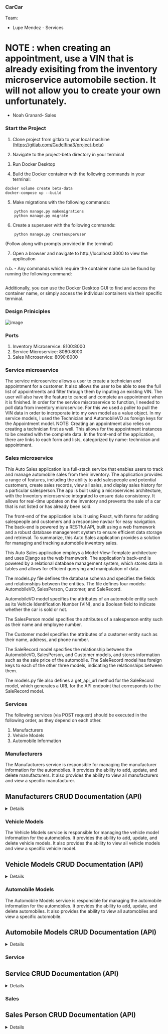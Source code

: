 ### CarCar

Team:

* Lupe Mendez - Services
# NOTE : when creating an appointment, use a VIN that is already exisiting from the inventory microservice automobile section. It will not allow you to create your own unfortunately.


* Noah Granard- Sales

### Start the Project
1. Clone project from gitlab to your local machine (https://gitlab.com/Gudelfina3/project-beta)

2. Navigate to the project-beta directory in your terminal

3. Run Docker Desktop

4. Build the Docker container with the following commands in your terminal:
```
docker volume create beta-data
docker-compose up --build
```
5. Make migrations with the following commands:
```docker exec -it «api-container-name» bash
    python manage.py makemigrations
    python manage.py migrate
```
6. Create a superuser with the following commands:
```docker exec -it «api-container-name» bash
    python manage.py createsuperuser
```
(Follow along with prompts provided in the terminal)

7. Open a browser and navigate to http://localhost:3000 to view the application

n.b. - Any commands which require the container name can be found by running the following command:
```docker ps
```
Additionally, you can use the Docker Desktop GUI to find and access the container name, or simply access the individual containers via their specific terminal.

### Design Priniciples
![image](https://i.imgur.com/q94m4wp.jpg)


### Ports

1. Inventory Microservice: 8100:8000
2. Service Microservice: 8080:8000
3. Sales Microservice: 8090:8000

### Service microservice

The service microservice allows a user to create a technician and appointment for a customer. It also allows the user to be able to see the full list of appointments and filter through them by inputing an existing VIN. The user will also have the feature to cancel and complete an appointment when it is finished. In order for the service miscroservice to function, I needed to poll data from inventory microservice. For this we used a poller to pull the VIN data in order to incroporate into my own model as a value object. In my service models, I used the Technician and AutomobileVO as foreign keys for the Appointment model. NOTE: Creating an appointment also relies on creating a technician first as well. This allows for the appointment instances to be created with the complete data. In the front-end of the application, there are links to each form and lists, categorized by name: technician and appointment.
### Sales microservice

This Auto Sales application is a full-stack service that enables users to track and manage automobile sales from their inventory. The application provides a range of features, including the ability to add salespeople and potential customers, create sales records, view all sales, and display sales history for a particular salesperson.The app is built using a microservices architecture, with the Inventory microservice integrated to ensure data consistency. It allows for real-time updates on the inventory and prevents the sale of a car that is not listed or has already been sold.

The front-end of the application is built using React, with forms for adding salespeople and customers and a responsive navbar for easy navigation. The back-end is powered by a RESTful API, built using a web framework and a robust database management system to ensure efficient data storage and retrieval. To summarize, this Auto Sales application provides a solution for managing and tracking automobile inventory sales.

This Auto Sales application employs a Model-View-Template architecture and uses Django as the web framework. The application's back-end is powered by a relational database management system, which stores data in tables and allows for efficient querying and manipulation of data.

The models.py file defines the database schema and specifies the fields and relationships between the entities. The file defines four models: AutomobileVO, SalesPerson, Customer, and SaleRecord.

AutomobileVO model specifies the attributes of an automobile entity such as its Vehicle Identification Number (VIN), and a Boolean field to indicate whether the car is sold or not.

The SalesPerson model specifies the attributes of a salesperson entity such as their name and employee number.

The Customer model specifies the attributes of a customer entity such as their name, address, and phone number.

The SaleRecord model specifies the relationship between the AutomobileVO, SalesPerson, and Customer models, and stores information such as the sale price of the automobile. The SaleRecord model has foreign keys to each of the other three models, indicating the relationships between them.

The models.py file also defines a get_api_url method for the SaleRecord model, which generates a URL for the API endpoint that corresponds to the SaleRecord model.

### Services

The following services (via POST request) should be executed in the following order, as they depend on each other.
1. Manufacturers
2. Vehicle Models
3. Automobile Information

### Manufacturers
The Manufacturers service is responsible for managing the manufacturer information for the automobiles. It provides the ability to add, update, and delete manufacturers. It also provides the ability to view all manufacturers and view a specific manufacturer.

## Manufacturers CRUD Documentation (API)
<details>
# Create a manufacturer
POST request to http://localhost:8100/api/manufacturers/ with the following JSON body:
```
{
    "name": "Toyota",
}
```
Returns
```
{
    "href": "/api/manufacturers/1",
    "id": 1,
    "name": "Toyota",
}
```

# List all manufacturers
GET request to http://localhost:8100/api/manufacturers/ - no body required.

Returns
```
{
	"href": "/api/manufacturers/1/",
	"id": 1,
	"name": "Toyota"
}
```
# Get a specific manufacturer
GET request to http://localhost:8100/api/manufacturers/1/ - no body required. The number at the end of the URL is the ID of the manufacturer you want to retrieve.

Returns
```
{
    "href": "/api/manufacturers/1/",
    "id": 1,
    "name": "Toyota"
}
```
# Update a manufacturer
PUT request to http://localhost:8100/api/manufacturers/1/ with the following JSON body. The number at the end of the URL is the ID of the manufacturer you want to update:

```
{
    "name": "Ford"
}
```

Returns
```
{
    "href": "/api/manufacturers/1/",
    "id": 1,
    "name": "Ford"
}
```

# Delete a manufacturer
DELETE request to http://localhost:8100/api/manufacturers/1/ - no body required. The number at the end of the URL is the ID of the manufacturer you want to delete.

Returns
```
{
	"id": null,
	"name": "Ford"
}
```
</details>

### Vehicle Models
The Vehicle Models service is responsible for managing the vehicle model information for the automobiles. It provides the ability to add, update, and delete vehicle models. It also provides the ability to view all vehicle models and view a specific vehicle model.

## Vehicle Models CRUD Documentation (API)
<details>
# Create a vehicle model
POST request to http://localhost:8100/api/models/ with the following JSON body:

```
{
    "name": "CHRYSLER 300C SRT-8",
    "picture_url": "https://cdn.drivingline.com/media/2323560/300-srt-10.jpg?quality=70&mode=pad&copymetadata=true&w=1130"
    "manufacturer_id": 1
}
```

Returns
```{
	"href": "/api/models/1/",
	"id": 1,
	"name": "CHRYSLER 300C SRT-8",
	"picture_url": "https://cdn.drivingline.com/media/2323560/300-srt-10.jpg?quality=70&mode=pad&copymetadata=true&w=1130",
	"manufacturer": {
		"href": "/api/manufacturers/1/",
		"id": 1,
		"name": "Chrysler"
	}
}
```

# List all vehicle models
GET request to http://localhost:8100/api/models/ - no body required.

Returns
```
{
	"models": [
		{
			"href": "/api/models/1/",
			"id": 1,
			"name": "CHRYSLER 300C SRT-8",
			"picture_url": "https://cdn.drivingline.com/media/2323560/300-srt-10.jpg?quality=70&mode=pad&copymetadata=true&w=1130",
			"manufacturer": {
				"href": "/api/manufacturers/1/",
				"id": 1,
				"name": "Chrysler"
			}
		}
	]
}
```

# Get a specific vehicle model
GET request to http://localhost:8100/api/models/1/ - no body required. The number at the end of the URL is the ID of the vehicle model you want to retrieve.

Returns
```
{
	"href": "/api/models/1/",
	"id": 1,
	"name": "CHRYSLER 300C SRT-8",
	"picture_url": "https://cdn.drivingline.com/media/2323560/300-srt-10.jpg?quality=70&mode=pad&copymetadata=true&w=1130",
	"manufacturer": {
		"href": "/api/manufacturers/3/",
		"id": 3,
		"name": "Chrysler"
	}
}
```

# Update a vehicle model
PUT request to http://localhost:8100/api/models/1/ with the following JSON body. The number at the end of the URL is the ID of the vehicle model you want to update:

```
{
    "name": "CHRYSLER 500C SRT-10",
    "picture_url": "https://cdn.drivingline.com/media/2323560/300-srt-10.jpg?quality=70&mode=pad&copymetadata=true&w=1130"
    "manufacturer_id": 1
}
```

Returns
```
{
    "href": "/api/models/1/",
    "id": 1,
    "name": "CHRYSLER 500C SRT-10",
    "picture_url": "https://cdn.drivingline.com/media/2323560/300-srt-10.jpg?quality=70&mode=pad&copymetadata=true&w=1130",
    "manufacturer": {
        "href": "/api/manufacturers/1/",
        "id": 1,
        "name": "Chrysler"
    }
}
```

# Delete a vehicle model
DELETE request to http://localhost:8100/api/models/1/ - no body required. The number at the end of the URL is the ID of the vehicle model you want to delete.

Returns
```
{
	"id": null,
	"name": "CHRYSLER 500C SRT-10",
	"picture_url": "https://cdn.drivingline.com/media/2323560/300-srt-10.jpg?quality=70&mode=pad&copymetadata=true&w=1130",
	"manufacturer": {
		"href": "/api/manufacturers/1/",
		"id": 1,
		"name": "Chrysler"
	}
}
```
</details>

### Automobile Models
The Automobile Models service is responsible for managing the automobile information for the automobiles. It provides the ability to add, update, and delete automobiles. It also provides the ability to view all automobiles and view a specific automobile.

## Automobile Models CRUD Documentation (API)
<details>
# Create an Automobile model
POST request to http://localhost:8100/api/automobiles/ with the following JSON body:

```
{
  "color": "yellow",
  "year": 2083,
  "vin": "3C3CC5FB2AN120888",
  "model_id": 1
}
```

Returns
```
{
    "href": "/api/automobiles/3C3CC5FB2AN120888/",
    "id": 1,
    "color": "Yellow",
    "year": 2083,
    "vin": "3C3CC5FB2AN120888",
    "model": {
        "href": "/api/models/1/",
        "id": 1,
        "name": "CHRYSLER 500C SRT-10",
        "picture_url": "https://cdn.drivingline.com/media/2323560/300-srt-10.jpg?quality=70&mode=pad&copymetadata=true&w=1130",
        "manufacturer": {
            "href": "/api/manufacturers/1/",
            "id": 1,
            "name": "Chrysler"
        }
    }
}
```

# Get list of Automobiles
GET request to http://localhost:8100/api/automobiles/ - no body required:


Returns
```
{
	"autos": [
		{
			"href": "/api/automobiles/3C3CC5FB2AN120888/",
			"id": 1,
			"color": "Yellow",
			"year": 2083,
			"vin": "3C3CC5FB2AN120888",
			"model": {
				"href": "/api/models/1/",
				"id": 1,
				"name": "CHRYSLER 500C SRT-10",
				"picture_url": "https://cdn.drivingline.com/media/2323560/300-srt-10.jpg?quality=70&mode=pad&copymetadata=true&w=1130",
				"manufacturer": {
					"href": "/api/manufacturers/1/",
					"id": 1,
					"name": "Chrysler"
				}
			}
		},
    ]
}
```

# Get specific Automobile model
GET request to http://localhost:8100/api/automobiles/3C3CC5FB2AN120888/ - no body required. The string at the end of the URL is the VIN of the automobile you would like to get the details about.

Returns
```
{
	"href": "/api/automobiles/3C3CC5FB2AN120888/",
	"id": 1,
	"color": "Yellow",
	"year": 2083,
	"vin": "3C3CC5FB2AN120888",
	"model": {
		"href": "/api/models/1/",
		"id": 1,
		"name": "CHRYSLER 500C SRT-10",
		"picture_url": "https://upload.wikimedia.org/wikipedia/commons/thumb/7/71/Chrysler_Sebring_front_20090302.jpg/320px-Chrysler_Sebring_front_20090302.jpg",
		"manufacturer": {
			"href": "/api/manufacturers/1/",
			"id": 1,
			"name": "Chrysler"
		}
	}
}
```

# Update Automobile model
PUT request to http://localhost:8100/api/automobiles/3C3CC5FB2AN120888/ with the following JSON body. The string at the end of the URL is the automobile's VIN:

```
{
  "color": "Red",
  "year": 2013
}
```

Returns
```
{
	"href": "/api/automobiles/3C3CC5FB2AN120888/",
	"id": 1,
	"color": "Red",
	"year": 2013,
	"vin": "3C3CC5FB2AN120888",
	"model": {
		"href": "/api/models/1/",
		"id": 1,
		"name": "CHRYSLER 500C SRT-10",
		"picture_url": https://cdn.drivingline.com/media/2323560/300-srt-10.jpg?quality=70&mode=pad&copymetadata=true&w=1130",
		"manufacturer": {
			"href": "/api/manufacturers/1/",
			"id": 1,
			"name": "Chrysler"
		}
	}
}
```

# Delete a specific Automobile model
DELETE request to http://localhost:8100/api/automobiles/3C3CC5FB2AN120888/ - no body required. The string at the end is the automobile's VIN you would like to delete.

Returns
```
{
	"href": "/api/automobiles/3C3CC5FB2AN120888/",
	"id": null,
	"color": "Red",
	"year": 2013,
	"vin": "3C3CC5FB2AN120888",
	"model": {
		"href": "/api/models/1/",
		"id": 1,
		"name": "CHRYSLER 500C SRT-10",
		"picture_url": "https://cdn.drivingline.com/media/2323560/300-srt-10.jpg?quality=70&mode=pad&copymetadata=true&w=1130",
		"manufacturer": {
			"href": "/api/manufacturers/1/",
			"id": 1,
			"name": "Chrysler"
		}
	}
}
```
</details>

### Service

## Service CRUD Documentation (API)
<details>

# Create a Technician
POST request from http://localhost:8080/api/technicians/ with the following JSON body:

```
{
	"employee_name": "Bill",
	"employee_id": "1"
}
```

Returns
```
{
	"href": "/api/technicians/1/",
	"employee_name": "Bill",
	"employee_id": "1"
}
```

# Get Technician list
GET request to http://localhost:8080/api/technicians/ - no JSON body required:

Returns
```
{
    "technicians": [
        {
            "href": "/api/technicians/1/",
            "employee_name": "Bill",
            "employee_id": 1
        },
    ]
}
```

# Get specific Technician
GET request to http://localhost:8080/api/technicians/1/ - the number at the end is the ID of technician. No JSON body required:

Returns
```
{
	"href": "/api/technicians/1/",
	"employee_name": "Bill",
	"employee_id": 1
}
```

# Delete specific Technician
DELETE request to http://localhost:8080/api/technicians/1/ - the number at the end is the ID of technician. No JSON body required:

Returns
```
* first send

{
	"deleted": true
}

 * second send

{
	"deleted": false
}
```
## Appointment CRUD Documentation (API)
# Create Appointment
POST request to http://localhost:8080/api/appointments/ with the JSON body:

```
{
	"owner_name" : "Sam",
	"vin": "3C3CC5FB2AN120888",
	"date": "2023-08-03",
	"time": "13:00",
	"reason": "squeaky tire",
	"technician": 1
}
```

Returns
```
{
	"href": "/api/appointments/1/",
	"owner_name": "Sam",
	"date": "2023-03-08",
	"time": "22:05:59.263104",
	"reason": "squeaky tire",
	"vin": {
		"vin": "3C3CC5FB2AN120888",
		"import_href": "/api/automobiles/3C3CC5FB2AN120888/"
	},
	"technician": {
		"href": "/api/technicians/1/",
		"employee_name": "Bill",
		"employee_id": 1
	}
}
```

# List Appointments
GET request to http://localhost:8080/api/appointments/ - no JSON body required:

Returns
```
{
"appointments": [
    {
    "owner_name": "Sam",
    "date": "2023-03-08",
    "time": "22:05:59.263104",
    "reason": "squeaky tire",
    "id": 4,
    "completed": false,
    "vin": {
        "vin": "3C3CC5FB2AN120888",
        "import_href": "/api/automobiles/3C3CC5FB2AN120888/"
    },
    "technician": {
        "href": "/api/technicians/1/",
        "employee_name": "Bill",
        "employee_id": 1
    }
    }
    ]
}
```
# Get specific Appointment
GET request from http://localhost:8080/api/appointments/1/ - the number at the end is the ID of the appointment. No JSON body required.

Returns
```
{
	"owner_name": "Sam",
    "date": "2023-03-08",
    "time": "22:05:59.263104",
    "reason": "squeaky tire",
    "id": 4,
    "completed": false,
    "vin": {
        "vin": "3C3CC5FB2AN120888",
        "import_href": "/api/automobiles/3C3CC5FB2AN120888/"
    },
    "technician": {
        "href": "/api/technicians/1/",
        "employee_name": "Bill",
        "employee_id": 1
    }
}
```

# Update specific Appointment
PUT request to http://localhost:8080/api/appointments/1/ - the number at the end is the ID of the appointment. The following JSON body is:

```
{
	"completed": true
}
```

Returns
```
{
	"owner_name": "Sam",
    "date": "2023-03-08",
    "time": "22:05:59.263104",
    "reason": "squeaky tire",
    "id": 4,
    "completed": true,
    "vin": {
        "vin": "3C3CC5FB2AN120888",
        "import_href": "/api/automobiles/3C3CC5FB2AN120888/"
    },
    "technician": {
        "href": "/api/technicians/1/",
        "employee_name": "Bill",
        "employee_id": 1
    }
}
```

# Delete a specific Appointment
DELETE request to http://localhost:8080/api/appointments/1/ - the number at the is the ID of the appointment. No JSON body required.

Returns
```
* first send

{
	"deleted": true
}

 * second send

{
	"deleted": false
}
```
</details>

### Sales

## Sales Person CRUD Documentation (API)
<details>
# Create Sales Person
POST request to http://localhost:8090/api/sales-person/ with the following JSON body:

```
{
  "name": "Dan",
  "employee_number": 1
}
```

Returns
```
{
    "name": "Dan",
    "employee_number": 1,
    "id": 1,
}
```

# Get list of Sales Persons
GET request to http://localhost:8090/api/sales-person/ - no body required:

Returns
```
{
	"sales_person": [
		{
			"name": "Dan",
			"employee_number": 1,
			"id": 1
		}
    ]
}
```

## Customer CRUD Documentation (API)

# Create Customer
POST request to http://localhost:8090/api/customer/ with the following JSON body:

```
{
  "name": "John",
  "Address": 123 HackReactor Way",
  "phone_number": "123-456-7890",
}
```

Returns
```
{
    "name": "John",
    "Address": 123 HackReactor Way",
    "phone_number": "123-456-7890",
    "id": 1,
}
```

# Get list of Customers
GET request to http://localhost:8090/api/customer/ - no body required:

Returns
```
{
    "customer": [
        {
            "name": "John",
            "Address": 123 HackReactor Way",
            "phone_number": "123-456-7890",
            "id": 1
        }
    ]
}
```

## Sale Record CRUD Documentation (API)

# Create Sale Record
POST request to http://localhost:8090/api/sale-record/ with the following JSON body:

```
{
 "automobile": "3C3CC5FB2AN120888",
    "sales_person": 1,
    "customer": 1,
    "sale_price": "$10,000"
}
```

Returns
```
{
	"sale_record": {
		"sales_person": {
			"name": "Dan",
			"employee_number": 1,
			"id": 1
		},
		"customer": {
			"name": "CHRYSLER 500C SRT-10",
			"address": "123 HackReactor Way",
			"phone_number": 123-456-7890",
			"id": 1
		},
		"sale_price": "$10,000",
		"id": 1,
		"vin": "3C3CC5FB2AN120888",
		"employee_number": 1
	}
}
```
</details>
